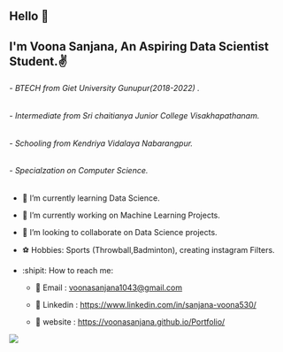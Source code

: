 
## Hello 🙋
## I'm Voona Sanjana, An Aspiring Data Scientist Student.✌️
######  - BTECH from Giet University Gunupur(2018-2022) .

######  - Intermediate from Sri chaitianya Junior College Visakhapathanam.
######  - Schooling from Kendriya Vidalaya Nabarangpur.
######  - Specialzation on Computer Science.

- 💖 I’m currently learning Data Science.
- 🌈 I’m currently working on Machine Learning Projects.
- 👯 I’m looking to collaborate on Data Science projects.
- ⚽️ Hobbies: Sports (Throwball,Badminton), creating instagram Filters.
- :shipit: How to reach me:

   * 📍 Email : voonasanjana1043@gmail.com
    
   * 📍 Linkedin : https://www.linkedin.com/in/sanjana-voona530/

   *  📍 website : https://voonasanjana.github.io/Portfolio/
  
   
   
   
   
   
![](https://estruyf-github.azurewebsites.net/api/VisitorHit?user=Voonasanjana&repo=github-visitors-badge&countColorcountColor&countColor=#FFCC70)






<!--
**Voonasanjana/Voonasanjana** is a ✨ _special_ ✨ repository because its `README.md` (this file) appears on your GitHub profile.

